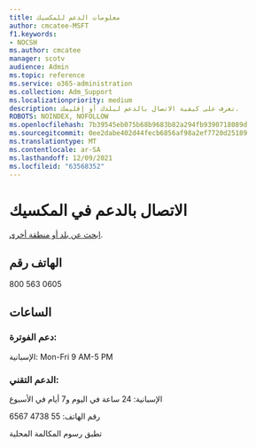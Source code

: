 ```yaml
---
title: معلومات الدعم للمكسيك
author: cmcatee-MSFT
f1.keywords:
- NOCSH
ms.author: cmcatee
manager: scotv
audience: Admin
ms.topic: reference
ms.service: o365-administration
ms.collection: Adm_Support
ms.localizationpriority: medium
description: تعرف على كيفية الاتصال بالدعم لبلدك أو إقليمك.
ROBOTS: NOINDEX, NOFOLLOW
ms.openlocfilehash: 7b39545eb075b68b9683b82a294fb9390718089d
ms.sourcegitcommit: 0ee2dabe402d44fecb6856af98a2ef7720d25189
ms.translationtype: MT
ms.contentlocale: ar-SA
ms.lasthandoff: 12/09/2021
ms.locfileid: "63568352"
---
```

# <a name="contact-support-for-mexico"></a>الاتصال بالدعم في المكسيك

[ابحث عن بلد أو منطقة أخرى](../get-help-support.md).

## <a name="phone-number"></a>الهاتف رقم

800 563 0605

## <a name="hours"></a>الساعات

### <a name="billing-support"></a>دعم الفوترة:

الإسبانية: Mon-Fri 9 AM-5 PM

### <a name="technical-support"></a>الدعم التقني:

الإسبانية: 24 ساعة في اليوم و7 أيام في الأسبوع

رقم الهاتف: 55 4738 6567

تطبق رسوم المكالمة المحلية